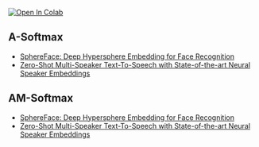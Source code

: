 [![Open In Colab](https://colab.research.google.com/assets/colab-badge.svg)](https://colab.research.google.com/github/severilov/DL-Audio-AIMasters-Course/blob/main/seminars/seminar10/seminar.ipynb)

## A-Softmax

- [SphereFace: Deep Hypersphere Embedding for Face Recognition](https://arxiv.org/abs/1704.08063)
- [Zero-Shot Multi-Speaker Text-To-Speech with State-of-the-art Neural Speaker Embeddings](https://arxiv.org/abs/1910.10838)

## AM-Softmax

- [SphereFace: Deep Hypersphere Embedding for Face Recognition](https://arxiv.org/abs/1704.08063)
- [Zero-Shot Multi-Speaker Text-To-Speech with State-of-the-art Neural Speaker Embeddings](https://arxiv.org/abs/1910.10838)